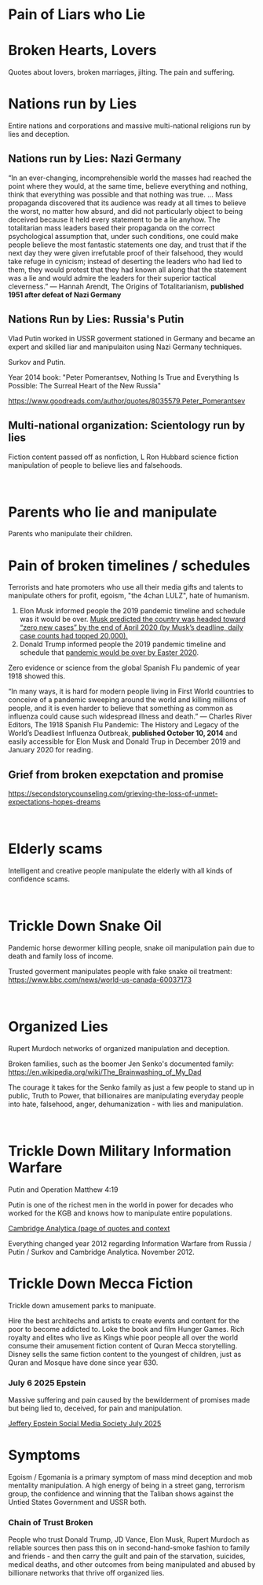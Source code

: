 # Pain of Liars who Lie

# Broken Hearts, Lovers

Quotes about lovers, broken marriages, jilting. The pain and suffering.

# Nations run by Lies

Entire nations and corporations and massive multi-national religions run by lies and deception.

## Nations run by Lies: Nazi Germany

“In an ever-changing, incomprehensible world the masses had reached the point where they would, at the same time, believe everything and nothing, think that everything was possible and that nothing was true. ... Mass propaganda discovered that its audience was ready at all times to believe the worst, no matter how absurd, and did not particularly object to being deceived because it held every statement to be a lie anyhow. The totalitarian mass leaders based their propaganda on the correct psychological assumption that, under such conditions, one could make people believe the most fantastic statements one day, and trust that if the next day they were given irrefutable proof of their falsehood, they would take refuge in cynicism; instead of deserting the leaders who had lied to them, they would protest that they had known all along that the statement was a lie and would admire the leaders for their superior tactical cleverness.”
― Hannah Arendt, The Origins of Totalitarianism, **published 1951 after defeat of Nazi Germany**

## Nations Run by Lies: Russia's Putin

Vlad Putin worked in USSR goverment stationed in Germany and became an expert and skilled liar and manipulaiton using Nazi Germany techniques.

Surkov and Putin.

Year 2014 book: "Peter Pomerantsev, Nothing Is True and Everything Is Possible: The Surreal Heart of the New Russia"

https://www.goodreads.com/author/quotes/8035579.Peter_Pomerantsev

## Multi-national organization: Scientology run by lies

Fiction content passed off as nonfiction, L Ron Hubbard science fiction manipulation of people to believe lies and falsehoods.

&nbsp;

# Parents who lie and manipulate

Parents who manipulate their children.

# Pain of broken timelines / schedules

Terrorists and hate promoters who use all their media gifts and talents to manipulate others for profit, egoism, "the 4chan LULZ", hate of humanism.

1. Elon Musk informed people the 2019 pandemic timeline and schedule was it would be over.  [Musk predicted the country was headed toward “zero new cases” by the end of April 2020 (by Musk’s deadline, daily case counts had topped 20,000).](https://www.forbes.com/sites/joewalsh/2021/03/13/elon-musks-false-covid-predictions-a-timeline/) 
2. Donald Trump informed people the 2019 pandemic timeline and schedule that [pandemic would be over by Easter 2020](https://www.bbc.com/news/world-us-canada-52029546).
  
Zero evidence or science from the global Spanish Flu pandemic of year 1918 showed this.   

“In many ways, it is hard for modern people living in First World countries to conceive of a pandemic sweeping around the world and killing millions of people, and it is even harder to believe that something as common as influenza could cause such widespread illness and death.”
― Charles River Editors, The 1918 Spanish Flu Pandemic: The History and Legacy of the World’s Deadliest Influenza Outbreak, **published October 10, 2014** and easily accessible for Elon Musk and Donald Trup in December 2019 and January 2020 for reading.

## Grief from broken exepctation and promise 

https://secondstorycounseling.com/grieving-the-loss-of-unmet-expectations-hopes-dreams

&nbsp;

# Elderly scams

Intelligent and creative people manipulate the elderly with all kinds of confidence scams.

&nbsp;

# Trickle Down Snake Oil

Pandemic horse dewormer killing people, snake oil manipulation pain due to death and family loss of income.

Trusted goverment manipulates people with fake snake oil treatment: https://www.bbc.com/news/world-us-canada-60037173

&nbsp;

# Organized Lies

Rupert Murdoch networks of organized manipulation and deception.

Broken families, such as the boomer Jen Senko's documented family: https://en.wikipedia.org/wiki/The_Brainwashing_of_My_Dad 

The courage it takes for the Senko family as just a few people to stand up in public, Truth to Power, that billionaires are manipulating everyday people into hate, falsehood, anger, dehumanization - with lies and manipulation.

&nbsp;

# Trickle Down Military Information Warfare

Putin and Operation Matthew 4:19

Putin is one of the richest men in the world in power for decades who worked for the KGB and knows how to manipulate entire populations.

[Cambridge Analytica (page of quotes and context](../Quotes_Pile/Cambridge_Analytica_Quotes.md)

Everything changed year 2012 regarding Information Warfare from Russia / Putin / Surkov and Cambridge Analytica. November 2012.

# Trickle Down Mecca Fiction

Trickle down amusement parks to manipuate.

Hire the best architechs and artists to create events and content for the poor to become addicted to. Loke the book and film Hunger Games. Rich royalty and elites who live as Kings whie poor people all over the world consume their amusement fiction content of Quran Mecca storytelling. Disney sells the same fiction content to the youngest of children, just as Quran and Mosque have done since year 630.

### July 6 2025 Epstein 

Massive suffering and pain caused by the bewilderment of promises made but being lied to, deceived, for pain and manipulation.

[Jeffery Epstein Social Media Society July 2025](Epstein_social-media_July14.md)

# Symptoms

Egoism / Egomania is a primary symptom of mass mind deception and mob mentality manipulation. A high energy of being in a street gang, terrorism group, the confidence and winning that the Taliban shows against the Untied States Government and USSR both.

### Chain of Trust Broken

People who trust Donald Trump, JD Vance, Elon Musk, Rupert Murdoch as reliable sources then pass this on in second-hand-smoke fashion to family and friends - and then carry the guilt and pain of the starvation, suicides, medical deaths, and other outcomes from being manipulated and abused by billionare networks that thrive off organized lies.
